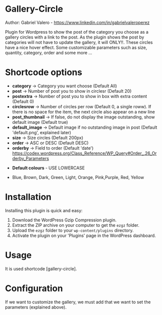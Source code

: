 # Gallery-Circle #
Author: Gabriel Valero - https://www.linkedin.com/in/gabrielvaleroperez

Plugin for Wordpress to show the post of the category you choose as a gallery circles with a link to the post. As the plugin shows the post by categories will not have to update the gallery, it will ONLY!!. These circles have a nice hover effect. Some customizable parameters such as size, quantity, category, order and some more ...


# Shortcode options #
* **category**   -> Category you want choose (Default All)
* **post**  -> Number of post you to show in circlesr (Default 20)
* **postextra** -> Number of post you to show in box with extra content (Default 0)
* **circlesrow** -> Number of circles per row (Default 0, a single roww). If there is no space for the item, the next circle also appear on a new line
* **post_thumbnail** -> If false, do not display the image outstanding, show default image (Default true)
* **default_image** -> Default image if no outstanding image in post (Default 'default.png', explained later)
* **size** -> Size circles (Default 200px)
* **order** -> ASC or DESC (Default DESC)
* **orderby** -> Field to order (Default 'date') https://codex.wordpress.org/Class_Reference/WP_Query#Order_.26_Orderby_Parameters
- **Default colours** -
USE LOWERCASE
* Blue, Brown, Dark, Green, Light, Orange, Pink,Purple, Red, Yellow


# Installation #
Installing this plugin is quick and easy:
1. Download the WordPress Gzip Compression plugin.
2. Extract the ZIP archive on your computer to get the `ezgz` folder.
3. Upload the `ezgz` folder to your `wp-content/plugins` directory.
4. Activate the plugin on your 'Plugins' page in the WordPress dashboard.


# Usage #
It is used shortcode [gallery-circle]. 


# Configuration #
If we want to customize the gallery, we must add that we want to set the parameters (explained above).
